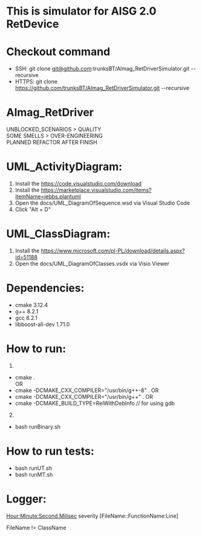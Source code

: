 # This is simulator for AISG 2.0 RetDevice  

# Checkout command  
- SSH: git clone git@github.com:trunksBT/Almag_RetDriverSimulator.git --recursive  
- HTTPS: git clone https://github.com/trunksBT/Almag_RetDriverSimulator.git --recursive  

# Almag_RetDriver
UNBLOCKED_SCENARIOS > QUALITY  
SOME SMELLS > OVER-ENGINEERING  
PLANNED REFACTOR AFTER FINISH  

# UML_ActivityDiagram:  
1. Install the https://code.visualstudio.com/download  
2. Install the https://marketplace.visualstudio.com/items?itemName=jebbs.plantuml  
3. Open the docs/UML_DiagramOfSequence.wsd via Visual Studio Code  
4. Click "Alt + D"  

# UML_ClassDiagram:  
1. Install the https://www.microsoft.com/pl-PL/download/details.aspx?id=51188  
2. Open the docs/UML_DiagramOfClasses.vsdx via Visio Viewer  

# Dependencies:
- cmake 3.12.4
- g++ 8.2.1 
- gcc 8.2.1
- libboost-all-dev 1.71.0

# How to run:  
1.  
- cmake .  
OR
- cmake -DCMAKE_CXX_COMPILER="/usr/bin/g++-8" .
OR
- cmake -DCMAKE_CXX_COMPILER="/usr/bin/g++" .
OR
- cmake -DCMAKE_BUILD_TYPE=RelWithDebInfo // for using gdb  
2.  
- bash runBinary.sh  
  
# How to run tests:  
- bash runUT.sh
- bash runMT.sh  

# Logger:  
<Hour:Minute:Second.Milisec> severity [FileName::FunctionName:Line]  

FileName != ClassName


